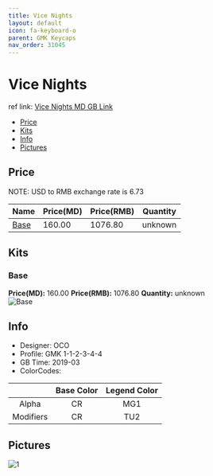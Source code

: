 ```yaml
---
title: Vice Nights
layout: default
icon: fa-keyboard-o
parent: GMK Keycaps
nav_order: 31045
---
```


# Vice Nights

ref link: [Vice Nights MD GB Link](https://www.massdrop.com/buy/originative-gmk-vice-nights)

* [Price](#price)
* [Kits](#kits)
* [Info](#info)
* [Pictures](#pictures)


## Price  
NOTE: USD to RMB exchange rate is 6.73

| Name          | Price(MD)    |  Price(RMB) | Quantity |
| ------------- | ------------ |  ---------- | -------- |
|[Base](#base)|160.00|1076.80|unknown|


## Kits
### Base
**Price(MD):** 160.00    **Price(RMB):** 1076.80    **Quantity:** unknown  
<img src="{{ 'assets/images/gmk-keycaps/vicenights/kits_pics/base.jpg' | relative_url }}" alt="Base" class="image featured">


## Info
* Designer: OCO
* Profile: GMK 1-1-2-3-4-4
* GB Time: 2019-03
* ColorCodes: 


| |Base Color     | Legend Color
| :-------------: | :-------------: | :------------:
|Alpha|CR|MG1
|Modifiers|CR|TU2

## Pictures
<img src="{{ 'assets/images/gmk-keycaps/vicenights/rendering_pics/1.jpg' | relative_url }}" alt="1" class="image featured">
